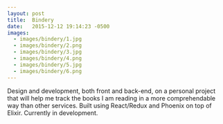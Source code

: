 ```yaml
---
layout: post
title:  Bindery
date:   2015-12-12 19:14:23 -0500
images:
  - images/bindery/1.jpg
  - images/bindery/2.png
  - images/bindery/3.jpg
  - images/bindery/4.png
  - images/bindery/5.jpg
  - images/bindery/6.png
---
```

Design and development, both front and back-end, on a personal project that will help me track the books I am reading in a more comprehendable way than other services. Built using React/Redux and Phoenix on top of Elixir. Currently in development.
